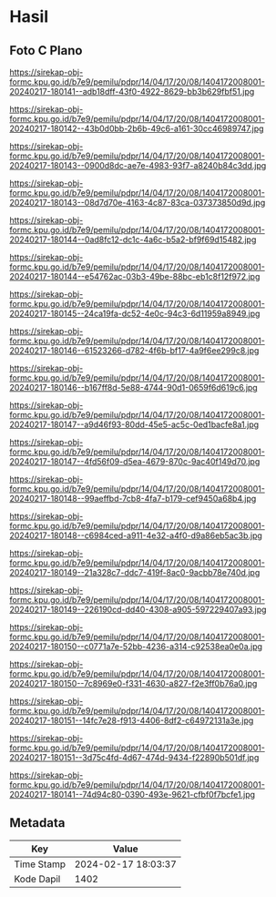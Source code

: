 # Hasil

## Foto C Plano

https://sirekap-obj-formc.kpu.go.id/b7e9/pemilu/pdpr/14/04/17/20/08/1404172008001-20240217-180141--adb18dff-43f0-4922-8629-bb3b629fbf51.jpg

https://sirekap-obj-formc.kpu.go.id/b7e9/pemilu/pdpr/14/04/17/20/08/1404172008001-20240217-180142--43b0d0bb-2b6b-49c6-a161-30cc46989747.jpg

https://sirekap-obj-formc.kpu.go.id/b7e9/pemilu/pdpr/14/04/17/20/08/1404172008001-20240217-180143--0900d8dc-ae7e-4983-93f7-a8240b84c3dd.jpg

https://sirekap-obj-formc.kpu.go.id/b7e9/pemilu/pdpr/14/04/17/20/08/1404172008001-20240217-180143--08d7d70e-4163-4c87-83ca-037373850d9d.jpg

https://sirekap-obj-formc.kpu.go.id/b7e9/pemilu/pdpr/14/04/17/20/08/1404172008001-20240217-180144--0ad8fc12-dc1c-4a6c-b5a2-bf9f69d15482.jpg

https://sirekap-obj-formc.kpu.go.id/b7e9/pemilu/pdpr/14/04/17/20/08/1404172008001-20240217-180144--e54762ac-03b3-49be-88bc-eb1c8f12f972.jpg

https://sirekap-obj-formc.kpu.go.id/b7e9/pemilu/pdpr/14/04/17/20/08/1404172008001-20240217-180145--24ca19fa-dc52-4e0c-94c3-6d11959a8949.jpg

https://sirekap-obj-formc.kpu.go.id/b7e9/pemilu/pdpr/14/04/17/20/08/1404172008001-20240217-180146--61523266-d782-4f6b-bf17-4a9f6ee299c8.jpg

https://sirekap-obj-formc.kpu.go.id/b7e9/pemilu/pdpr/14/04/17/20/08/1404172008001-20240217-180146--b167ff8d-5e88-4744-90d1-0659f6d619c6.jpg

https://sirekap-obj-formc.kpu.go.id/b7e9/pemilu/pdpr/14/04/17/20/08/1404172008001-20240217-180147--a9d46f93-80dd-45e5-ac5c-0ed1bacfe8a1.jpg

https://sirekap-obj-formc.kpu.go.id/b7e9/pemilu/pdpr/14/04/17/20/08/1404172008001-20240217-180147--4fd56f09-d5ea-4679-870c-9ac40f149d70.jpg

https://sirekap-obj-formc.kpu.go.id/b7e9/pemilu/pdpr/14/04/17/20/08/1404172008001-20240217-180148--99aeffbd-7cb8-4fa7-b179-cef9450a68b4.jpg

https://sirekap-obj-formc.kpu.go.id/b7e9/pemilu/pdpr/14/04/17/20/08/1404172008001-20240217-180148--c6984ced-a911-4e32-a4f0-d9a86eb5ac3b.jpg

https://sirekap-obj-formc.kpu.go.id/b7e9/pemilu/pdpr/14/04/17/20/08/1404172008001-20240217-180149--21a328c7-ddc7-419f-8ac0-9acbb78e740d.jpg

https://sirekap-obj-formc.kpu.go.id/b7e9/pemilu/pdpr/14/04/17/20/08/1404172008001-20240217-180149--226190cd-dd40-4308-a905-597229407a93.jpg

https://sirekap-obj-formc.kpu.go.id/b7e9/pemilu/pdpr/14/04/17/20/08/1404172008001-20240217-180150--c0771a7e-52bb-4236-a314-c92538ea0e0a.jpg

https://sirekap-obj-formc.kpu.go.id/b7e9/pemilu/pdpr/14/04/17/20/08/1404172008001-20240217-180150--7c8969e0-f331-4630-a827-f2e3ff0b76a0.jpg

https://sirekap-obj-formc.kpu.go.id/b7e9/pemilu/pdpr/14/04/17/20/08/1404172008001-20240217-180151--14fc7e28-f913-4406-8df2-c64972131a3e.jpg

https://sirekap-obj-formc.kpu.go.id/b7e9/pemilu/pdpr/14/04/17/20/08/1404172008001-20240217-180151--3d75c4fd-4d67-474d-9434-f22890b501df.jpg

https://sirekap-obj-formc.kpu.go.id/b7e9/pemilu/pdpr/14/04/17/20/08/1404172008001-20240217-180141--74d94c80-0390-493e-9621-cfbf0f7bcfe1.jpg


## Metadata

| Key        | Value               |
| ---------- | ------------------- |
| Time Stamp | 2024-02-17 18:03:37 |
| Kode Dapil | 1402                |



